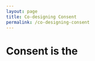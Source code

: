```yaml
---
layout: page
title: Co-designing Consent
permalink: /co-designing-consent
---
```

# Consent is the 

